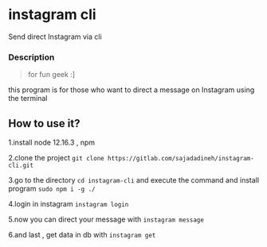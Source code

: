 # instagram cli

Send direct Instagram via cli

### Description

>for fun geek :]

this program is for those who want to direct a message on Instagram using the terminal


## How to use it?

1.install node 12.16.3 , npm

2.clone the project `git clone https://gitlab.com/sajadadineh/instagram-cli.git`

3.go to the directory `cd instagram-cli` and execute the command and install program `sudo npm i -g ./`

4.login in instagram `instagram login`

5.now you can direct your message with `instagram message`

6.and last , get data in db with `instagram get`